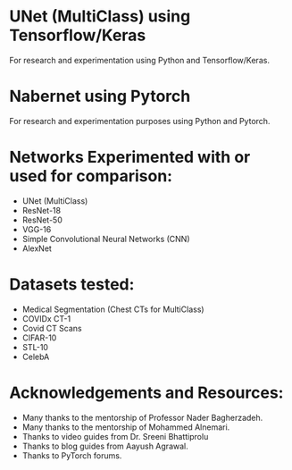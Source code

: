 # UNet (MultiClass) using Tensorflow/Keras
For research and experimentation using Python and Tensorflow/Keras. 

# Nabernet using Pytorch
For research and experimentation purposes using Python and Pytorch.

# Networks Experimented with or used for comparison: 
+ UNet (MultiClass)
+ ResNet-18
+ ResNet-50
+ VGG-16
+ Simple Convolutional Neural Networks (CNN)
+ AlexNet

# Datasets tested: 
+ Medical Segmentation (Chest CTs for MultiClass)
+ COVIDx CT-1
+ Covid CT Scans 
+ CIFAR-10
+ STL-10
+ CelebA

# Acknowledgements and Resources: 
+ Many thanks to the mentorship of Professor Nader Bagherzadeh.
+ Many thanks to the mentorship of Mohammed Alnemari. 
+ Thanks to video guides from Dr. Sreeni Bhattiprolu
+ Thanks to blog guides from Aayush Agrawal. 
+ Thanks to PyTorch forums.
